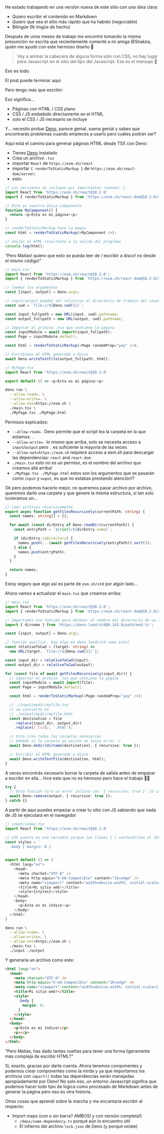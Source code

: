 ---
---

He estado trabajando en una versión nueva de este sitio con una idea clara:

- Quiero escribir el contenido en Markdown
- Quiero que sea el sitio más rápido que ha habido (negociable)
- Bilingüe (N-lingüe de hecho)

Después de unos meses de trabajo me encontré tomando la misma presunción no escrita que recientemente comenté a mi amiga @Shakira, quién me ayudó con este hermoso diseño 🙌

> Voy a animar la cabecera de alguna forma sólo con CSS, no hay lugar para Javascript en el sitio del tipo del Javascript. Ese es el mensaje 🤣

Eso es todo.

El post puede terminar aquí.

Pero tengo más que escribir:

Eso significa...

- Páginas con HTML / CSS plano
- CSS / JS embebido directamente en el HTML
- solo el CSS / JS necesario se incluye

Y... necesito probar [Deno][1], parece genial, suena genial y sabes que encontrarás problemas cuando empieces a usarlo pero cuáles podrán ser?

Aquí está el camino para generar páginas HTML desde TSX con Deno:

- Tienes [Deno][2] instalado
- Crea un archivo `.tsx`
- importar `React` de `https://esm.sh/react`
- importar `{ renderToStaticMarkup }` de `https://esm.sh/react-dom/server`;
- esto:

```ts
// Las versiones se incluyen por importantes razones! 🥲
import React from 'https://esm.sh/react@18.2.0'
import { renderToStaticMarkup } from 'https://esm.sh/react-dom@18.2.0/server';

// Este es nuestro único componente
function MyComponent() {
  return <p>Ésta es mi página!<p>
}

// renderToStaticMarkup hace la magia
const html = renderToStaticMarkup(<MyComponent />);

// enviar el HTML resultante a la salida del programa
console.log(html);
```

"Pero Matías! quiero que esto se pueda leer de / escribir a disco! no desde el mismo código!"

```ts
// main.tsx
import React from 'https://esm.sh/react@18.2.0';
import { renderToStaticMarkup } from 'https://esm.sh/react-dom@18.2.0/server';

// leemos los argumentos
const [input, output] = Deno.args;

// input/output pueden ser relativos al directorio de trabajo del usuario
const cwd = `file://${Deno.cwd()}/`;

const input_fullpath = new URL(input, cwd).pathname;
const output_fullpath = new URL(output, cwd).pathname;

// Importar el archivo .tsx que contiene la página
const inputModule = await import(input_fullpath);
const Page = inputModule.default;

const html = renderToStaticMarkup(<Page randomProp="yay" />);

// Escribimos el HTML generado a disco
await Deno.writeTextFile(output_fullpath, html);
```

```ts
// MyPage.tsx
import React from 'https://esm.sh/react@18.2.0'

export default () => <p>Ésta es mi página!<p>
```

```bash
deno run \
  --allow-read=. \
  --allow-write=. \
  --allow-net=https://esm.sh \
  ./main.tsx \
  ./MyPage.tsx ./MyPage.html
```

Permisos explicados:

- `--allow-read=.` Deno permite que el script lea la carpeta en la que estamos: `.`
- `--allow-write=.` lo mismo que arriba, solo se necesita acceso a `input`/`output` pero `.` es suficiente la mayoría de las veces
- `--allow-net=https://esm.sh` requiere acceso a esm.sh para descargar las dependencias: `react` and `react-dom`
- `./main.tsx` esto no es un permiso, es el nombre del archivo que creamos allá arriba!
- `./MyPage.tsx ./MyPage.html` estos son los argumentos que se pasarán como `input` y `ouput`, es que no estabas prestando atención!?

Ok pero podemos hacerlo mejor, no queremos pasar archivo por archivo, queremos darle una carpeta y que genere la misma estructura, si tan solo tuvieramos un...

```ts
// Leer archivos recursivamente
export async function getFilesRecursively(currentPath: string) {
  const names: string[] = [];

  for await (const dirEntry of Deno.readDir(currentPath)) {
    const entryPath = `${root}/${dirEntry.name}`;

    if (dirEntry.isDirectory) {
      names.push(...(await getFilesRecursively(entryPath)).sort());
    } else {
      names.push(entryPath);
    }
  }

  return names;
}
```

Estoy seguro que algo así es parte de `esm.sh/std` por algún lado...

Ahora vamos a actualizar el `main.tsx` que creamos arriba:

```ts
// main.tsx
import React from 'https://esm.sh/react@18.2.0';
import { renderToStaticMarkup } from 'https://esm.sh/react-dom@18.2.0/server';

// Importamos una función para obtener el nombre del directorio de un archivo
import { dirname } from 'https://deno.land/std@0.143.0/path/mod.ts';

const [input, output] = Deno.args;

// función auxiliar, hay algo en deno.land/std como esto?
const relativeToCwd = (target: string) =>
  new URL(target, `file://${Deno.cwd()}/`);

const input_dir = relativeToCwd(input);
const output_dir = relativeToCwd(output);

for (const file of await getFilesRecursively(input_dir)) {
  // Importar el archivo .tsx que contiene la página
  const inputModule = await import(file);
  const Page = inputModule.default;

  const html = renderToStaticMarkup(<Page randomProp="yay" />);

  // ./input/mydir/myfile.tsx
  // se convierte en
  // ./output/mydir/myfile.html
  const destination = file
    .replace(input_dir, output_dir)
    .replace(/.tsx$/, '.html');

  // Esto crea todas las carpetas necesarias
  // Además si la carpeta ya existe no lanza error :)
  await Deno.mkdir(dirname(destination), { recursive: true });

  // Escribir el HTML generado a disco
  await Deno.writeTextFile(destination, html);
}
```

A veces encontrás necesario borrar la carpeta de salida antes de empezar a escribir en ella... hice esto que no es hermoso pero hace el trabajo 🤷‍♀️

```ts
try {
  // Esta función tira un error incluso con `{ recursive: true }` lo cuál tiene sentido
  await Deno.remove(output, { recursive: true });
} catch {}
```

A partir de aquí puedes empezar a crear tu sitio con JS sabiendo que nada de JS se ejecutará en el navegador

```ts
// input/index.tsx
import React from 'https://esm.sh/react@18.2.0'

// CSS puesto en una variable porque las llaves { } confundirían al JSX de React
const styles = `
  .body { margin: 0 }
`

export default () => (
  <html lang="en">
    <head>
      <meta charSet="UTF-8" />
      <meta http-equiv="X-UA-Compatible" content="IE=edge" />
      <meta name="viewport" content="width=device-width, initial-scale=1.0" />
      <title>Mi sitio web!</title>
      <style>{styles}</style>
    </head>
    <body>
      <p>Este es mi índice!<p>
    </body>
  </html>
)
```

```bash
deno run \
  --allow-read=. \
  --allow-write=. \
  --allow-net=https://esm.sh \
  ./main.tsx \
  ./input ./output
```

Y generaría un archivo como este:

```html
<html lang="en">
  <head>
    <meta charset="UTF-8" />
    <meta http-equiv="X-UA-Compatible" content="IE=edge" />
    <meta name="viewport" content="width=device-width, initial-scale=1.0" />
    <title>Mi sitio web!</title>
    <style>
      .body {
        margin: 0;
      }
    </style>
  </head>
  <body>
    <p>Este es mi índice!</p>
    <p></p>
  </body>
</html>
```

"Pero Matías, has dado tantas vueltas para tener una forma ligeramente más compleja de escribir HTML?"

Si, exacto, gracias por darte cuenta. Ahora tenemos componentes y podemos crear componentes como la mirda y ya que importamos los archivos con `import()` todas las dependencias serán manejadas apropiadamente por Deno! No solo eso, un entorno Javascript signifca que podemos hacer todo tipo de lógica como procesado de Markdown antes de generar la página pero eso es otra historia.

Otras cosas que aprendí sobre la marcha y me encantaría escribir al respecto:

- Import maps (con o sin barra? AMBOS! y con versión completa!)
  - `/deps/some-dependency.ts` porqué aún lo encuentro útil
  - El infierno del archivo `lock.json` de Deno (y porqué existe)

[1]: https://deno.land/
[2]: https://deno.land/#installation
